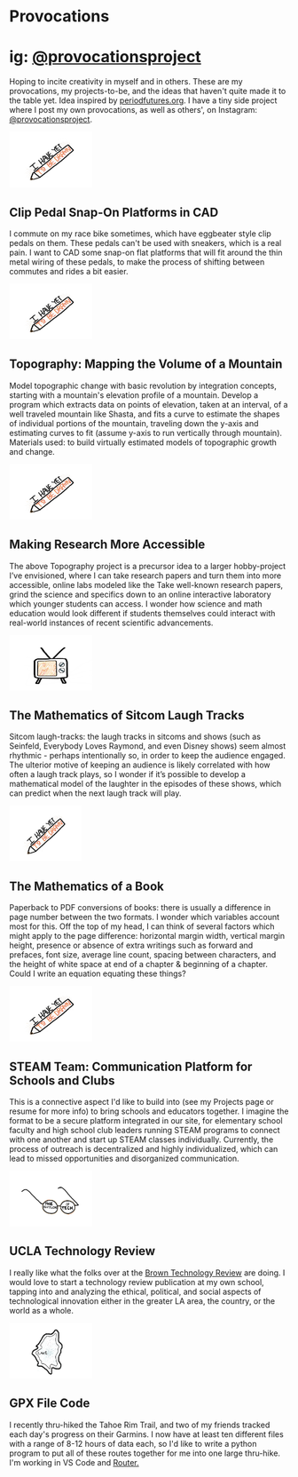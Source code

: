 # Provocations
# ig: [@provocationsproject](https://www.instagram.com/provocationsproject/)

Hoping to incite creativity in myself and in others. These are my provocations, my projects-to-be, and the ideas that haven't quite made it to the table yet. Idea inspired by [periodfutures.org](https://www.periodfutures.org/). I have a tiny side project where I post my own provocations, as well as others', on Instagram: [@provocationsproject](https://www.instagram.com/provocationsproject/).

<div style="display: inline-block">
    <img src="yettobedrawn.png" width="150" height="100">
</div>
<div style="display: inline-block">
        <h2>Clip Pedal Snap-On Platforms in CAD</h2>
        <p>I commute on my race bike sometimes, which have eggbeater style clip pedals on them. These pedals can't be used with sneakers, which is a real pain. I want to CAD some snap-on flat platforms that will fit around the thin metal wiring of these pedals, to make the process of shifting between commutes and rides a bit easier.</p>
</div>


<div style="display: inline-block">
    <img src="yettobedrawn.png" width="150" height="100">
</div>
<div style="display: inline-block">
        <h2>Topography: Mapping the Volume of a Mountain</h2>
        <p>Model topographic change with basic revolution by integration concepts, starting with a mountain's elevation profile of a mountain. Develop a program which extracts data on points of elevation, taken at an interval, of a well traveled mountain like Shasta, and fits a curve to estimate the shapes of individual portions of the mountain, traveling down the y-axis and estimating curves to fit (assume y-axis to run vertically through mountain). Materials used: <a href=https://docs.blender.org/api/current/index.html Python API from Blender></a> to build virtually estimated models of topographic growth and change.</p>
</div>


<div style="display: inline-block">
    <img src="yettobedrawn.png" width="150" height="100">
</div>
<div style="display: inline-block">
        <h2>Making Research More Accessible</h2>
        <p>The above Topography project is a precursor idea to a larger hobby-project I’ve envisioned, where I can take research papers and turn them into more accessible, online labs modeled like the <a href= https://www.pbs.org/wgbh/nova/labs/ PBS Nova series.></a> Take well-known research papers, grind the science and specifics down to an online interactive laboratory which younger students can access. I wonder how science and math education would look different if students themselves could interact with real-world instances of recent scientific advancements.</p>
</div>


<div style="display: inline-block">
    <img src="sitcommath.png" width="150" height="100">
</div>
<div style="display: inline-block">
        <h2>The Mathematics of Sitcom Laugh Tracks</h2>
        <p>Sitcom laugh-tracks: the laugh tracks in sitcoms and shows (such as Seinfeld, Everybody Loves Raymond, and even Disney shows) seem almost rhythmic - perhaps intentionally so, in order to keep the audience engaged. The ulterior motive of keeping an audience is likely correlated with how often a laugh track plays, so I wonder if it’s possible to develop a mathematical model of the laughter in the episodes of these shows, which can predict when the next laugh track will play.</p>
</div>


<div style="display: inline-block">
    <img src="yettobedrawn.png" width="130" height="100">
</div>
<div style="display: inline-block">
        <h2>The Mathematics of a Book</h2>
        <p>Paperback to PDF conversions of books: there is usually a difference in page number between the two formats. I wonder which variables account most for this. Off the top of my head, I can think of several factors which might apply to the page difference: horizontal margin width, vertical margin height, presence or absence of extra writings such as forward and prefaces, font size, average line count, spacing between characters, and the height of white space at end of a chapter & beginning of a chapter. Could I write an equation equating these things?</p>
</div>


<div style="display: inline-block">
    <img src="yettobedrawn.png" width="150" height="100">
</div>
<div style="display: inline-block">
        <h2>STEAM Team: Communication Platform for Schools and Clubs</h2>
        <p>This is a connective aspect I'd like to build into <a href= steamteamorg.weebly.com STEAM Team></a> (see my Projects page or resume for more info) to bring schools and educators together. I imagine the format to be a secure platform integrated in our site, for elementary school faculty and high school club leaders running STEAM programs to connect with one another and start up STEAM classes individually. Currently, the process of outreach is decentralized and highly individualized, which can lead to missed opportunities and disorganized communication.</p>
</div>


<div style="display: inline-block">
    <img src="TechReview.png" width="150" height="100">
</div>
<div style="display: inline-block">
        <h2>UCLA Technology Review</h2>
        <p>I really like what the folks over at the <a href="https://medium.com/brown-technology-review">Brown Technology Review</a> are doing. I would love to start a technology review publication at my own school, tapping into and analyzing the ethical, political, and social aspects of technological innovation either in the greater LA area, the country, or the world as a whole.</p>
</div>


<div class="splitscreen">
    <div class="left">
        <img src="gpx.png" width="150" height="100">
    </div>
    <div class="right">
        <h2>GPX File Code</h2>
        <p>I recently thru-hiked the Tahoe Rim Trail, and two of my friends tracked each day's progress on their Garmins. I now have at least ten different files with a range of 8-12 hours of data each, so I'd like to write a python program to put all of these routes together for me into one large thru-hike. I'm working in VS Code and <a href="https://readmeansrun.com/router/">Router.</a></p>
    </div>
</div>

<!-- <div class="google_map">
      <iframe></iframe>
</div>
<div class="paragraph">
      <p></p>
</div>
<div class="clearfix"></div> -->